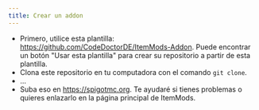 ```yaml
---
title: Crear un addon
---
```


* Primero, utilice esta plantilla: <https://github.com/CodeDoctorDE/ItemMods-Addon>. Puede encontrar un botón "Usar esta plantilla" para crear su repositorio a partir de esta plantilla.
* Clona este repositorio en tu computadora con el comando `git clone`.
* ...
* Suba eso en <https://spigotmc.org>. Te ayudaré si tienes problemas o quieres enlazarlo en la página principal de ItemMods.